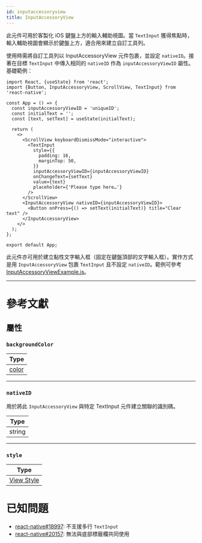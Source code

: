 ```yaml
---
id: inputaccessoryview
title: InputAccessoryView
---
```


此元件可用於客製化 iOS 鍵盤上方的輸入輔助視圖。當 `TextInput` 獲得焦點時，輸入輔助視圖會顯示於鍵盤上方，適合用來建立自訂工具列。

使用時需將自訂工具列以 InputAccessoryView 元件包裹，並設定 `nativeID`。接著在目標 `TextInput` 中傳入相同的 `nativeID` 作為 `inputAccessoryViewID` 屬性。基礎範例：

```SnackPlayer name=InputAccessoryView&supportedPlatforms=ios
import React, {useState} from 'react';
import {Button, InputAccessoryView, ScrollView, TextInput} from 'react-native';

const App = () => {
  const inputAccessoryViewID = 'uniqueID';
  const initialText = '';
  const [text, setText] = useState(initialText);

  return (
    <>
      <ScrollView keyboardDismissMode="interactive">
        <TextInput
          style={{
            padding: 16,
            marginTop: 50,
          }}
          inputAccessoryViewID={inputAccessoryViewID}
          onChangeText={setText}
          value={text}
          placeholder={'Please type here…'}
        />
      </ScrollView>
      <InputAccessoryView nativeID={inputAccessoryViewID}>
        <Button onPress={() => setText(initialText)} title="Clear text" />
      </InputAccessoryView>
    </>
  );
};

export default App;
```

此元件亦可用於建立黏性文字輸入框（固定在鍵盤頂部的文字輸入框）。實作方式是用 `InputAccessoryView` 包裹 `TextInput` 且不設定 `nativeID`。範例可參考 [InputAccessoryViewExample.js](https://github.com/facebook/react-native/blob/main/packages/rn-tester/js/examples/InputAccessoryView/InputAccessoryViewExample.js)。

---

# 參考文獻

## 屬性

### `backgroundColor`

| Type               |
| ------------------ |
| [color](colors.md) |

---

### `nativeID`

用於將此 `InputAccessoryView` 與特定 TextInput 元件建立關聯的識別碼。

| Type   |
| ------ |
| string |

---

### `style`

| Type                              |
| --------------------------------- |
| [View Style](view-style-props.md) |

# 已知問題

- [react-native#18997](https://github.com/facebook/react-native/issues/18997): 不支援多行 `TextInput`
- [react-native#20157](https://github.com/facebook/react-native/issues/20157): 無法與底部標籤欄共同使用